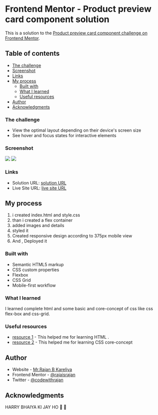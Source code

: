 # Frontend Mentor - Product preview card component solution

This is a solution to the [Product preview card component challenge on Frontend Mentor](https://www.frontendmentor.io/challenges/product-preview-card-component-GO7UmttRfa).  

## Table of contents

  - [The challenge](#the-challenge)
  - [Screenshot](#screenshot)
  - [Links](#links)
- [My process](#my-process)
  - [Built with](#built-with)
  - [What I learned](#what-i-learned)
  - [Useful resources](#useful-resources)
- [Author](#author)
- [Acknowledgments](#acknowledgments)
 
 
### The challenge
 
- View the optimal layout depending on their device's screen size
- See hover and focus states for interactive elements

### Screenshot

![](#)
![](#)
 
### Links

- Solution URL: [ solution URL ](#)
- Live Site URL: [ live site URL ](#)

## My process
1) i created index.html and style.css
2) than i created a flex container 
3) added images and details  
4) styled it 
5) Created responsive design according to 375px mobile view
6) And , Deployed it

### Built with

- Semantic HTML5 markup
- CSS custom properties
- Flexbox
- CSS Grid
- Mobile-first workflow
  
### What I learned
 I learned complete html and some basic and core-concept of css like css flex-box and css-grid.

 
### Useful resources

- [resource 1](https://youtu.be/BsDoLVMnmZs) - This helped me for learning HTML . 
- [resource 2](https://youtu.be/Edsxf_NBFrw) - This helped me for learning CSS core-concept  
## Author

- Website - [Mr.Rajan B Kareliya](https://github.com/rajaisrajan)
- Frontend Mentor - [@rajaisrajan](https://www.frontendmentor.io/profile/rajaisrajan)
- Twitter - [@codewithrajan](https://www.instagram.com/codewithrajan/)
 
## Acknowledgments

HARRY BHAIYA KI JAY HO 🥳 🥳  
